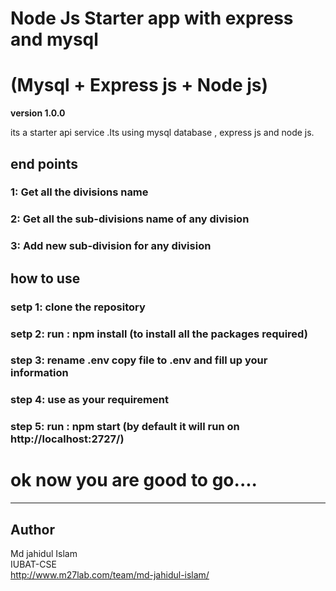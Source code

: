 # Node Js Starter app with express and mysql 
# (Mysql + Express js + Node js)

**version 1.0.0**

its a starter api service .Its using mysql database , express js and node js.

## end points

### 1: Get all the divisions name
### 2: Get all the sub-divisions name of any division
### 3: Add new sub-division for any division


## how to use

### setp 1: clone the repository 
### setp 2: run : npm install (to install all the packages required)
### step 3: rename .env copy file to .env and fill up your information
### step 4: use as your requirement
### step 5: run : npm start (by default it will run on http://localhost:2727/)


# ok now you are good to go....

---
## Author
Md jahidul Islam\
IUBAT-CSE\
http://www.m27lab.com/team/md-jahidul-islam/

